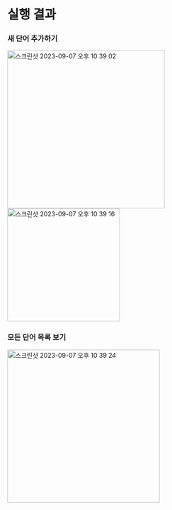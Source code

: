 # 실행 결과

### 새 단어 추가하기
<img width="355" alt="스크린샷 2023-09-07 오후 10 39 02" src="https://github.com/haram22/WordProject/assets/97924765/ab437c73-3c9b-49e4-aa44-65dedda7f149">
<img width="254" alt="스크린샷 2023-09-07 오후 10 39 16" src="https://github.com/haram22/WordProject/assets/97924765/8f237817-9b10-461a-9789-0e5c65367c9c">

### 모든 단어 목록 보기
<img width="344" alt="스크린샷 2023-09-07 오후 10 39 24" src="https://github.com/haram22/WordProject/assets/97924765/d6cf0005-9914-4958-a1c1-bb1bd39e842e">
